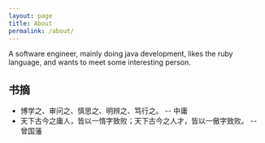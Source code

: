 ```yaml
---
layout: page
title: About
permalink: /about/
---
```


A software engineer, mainly doing java development, likes the ruby language, and wants to meet some interesting person.

## 书摘
- 博学之、审问之、慎思之、明辨之、笃行之。 -- 中庸
- 天下古今之庸人，皆以一惰字致败；天下古今之人才，皆以一傲字致败。 -- 曾国藩
